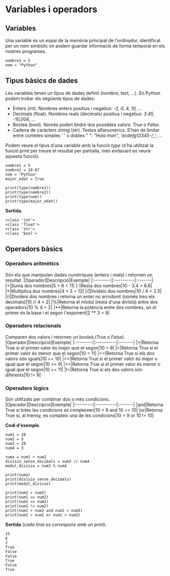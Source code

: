 # Variables i operadors
## Variables
Una variable és un espai de la memòria principal de l'ordinador, identificat per un nom 
simbòlic on podem guardar informació de forma temporal en els nostres programes.

```
nombre1 = 5
nom = "Python"
```
## Tipus bàsics de dades
Les variables tenen un tipus de dades definit (nombre, text, ...). En Python podem trobar els següents 
tipus de dades:
* Enters (int). Nombres enters positius i negatius: *-2, 0, 4, 10, ...*
* Decimals (float). Nombres reals (decimals) positius i negatius: *3.45, -10,004, ...*
* Booleà (bool). Només poden tindre dos possibles valors: *True o False*.
* Cadena de caràcters *string* (str). Textos alfanumèrics. S'han de limitar entre cometes simples ' ' o dobles " ": *"Hola mon", 'acdefg12345-/_', ...*

Podem veure el tipus d'una variable amb la funció *type* (s'ha utilitzat la funció *print* per treure el resultat per pantalla, més endavant es veurà aquesta funció).
```
nombre1 = 5
nombre2 = 10.67
nom = "Python"
major_edat = True

print(type(nombre1))
print(type(nombre2))
print(type(nom))
print(type(major_edat))
```
**Sortida**.
```
<class 'int'>
<class 'float'>
<class 'str'>
<class 'bool'>
```
## Operadors bàsics
### Operadors aritmètics
Són els que manipulen dades numèriques (enters i reals) i retornen un resultat.
|Operador|Descripció|Exemple|
|:--------:|:----------|:-------|
|+|Suma dos nombres|5 + 6 = 11|
|-|Resta dos nombres|10 - 3.4 = 6.6|
|\*|Multiplica dos nombres|4 * 3 = 12|
|/|Divideix dos nombres|10 / 4 = 2.5|
|//|Divideix dos nombres i retorna un enter no arrodonit (només treu els decimals)|10 // 4 = 2|
|%|Retorna el mòdul (resta d'una divisió) entre dos operadors|10 % 4 = 2|
|\*\*|Retorna la potència entre dos nombres, on el primer és la base i el segon l'exponent|2 ** 3 = 8|

### Operadors relacionals
Comparen dos valors i retornen un booleà (*True o False*).
|Operador|Descripció|Exemple|
|:--------:|:----------|:-------|
|>|Retorna True si el primer valor és major que el segon|10 > 9|
|<|Retorna True si el primer valor és menor que el segon|10 < 11|
|==|Retorna True si els dos valors són iguals|10 == 10|
|>=|Retorna True si el primer valor és major o igual que el segon|10 >= 9|
|<=|Retorna True si el primer valor és menor o igual que el segon|10 <= 11|
|!=|Retorna True si els dos valors són diferents|10 != 9|

### Operadors lògics
Són utilitzats per combinar dos o més condicions.
|Operador|Descripció|Exemple|
|:--------:|:----------|:-------|
|and|Retorna True si totes les condicions es compleixen|10 > 9 and 10 == 10|
|or|Retorna True si, al mensy, es compleix una de les condicions|10 > 9 or 10 != 10|

**Codi d'exemple**.
```
num1 = 10
num2 = 5
num3 = 20
num4 = 3

suma = num1 + num2
divisio_sense_decimals = num3 // num4
modul_divisio = num3 % num4

print(suma)
print(divisio_sense_decimals)
print(modul_divisio)

print(num1 > num2)
print(num1 <= num2)
print(num1 == num2)
print(num1 != num2)
print(num1 > num2 and num1 > num3)
print(num1 > num2 or num1 > num3)
```
**Sortida** (*cada línia es correspone amb un print*).
```
15
6
2
True
False
False
True
False
True
```





